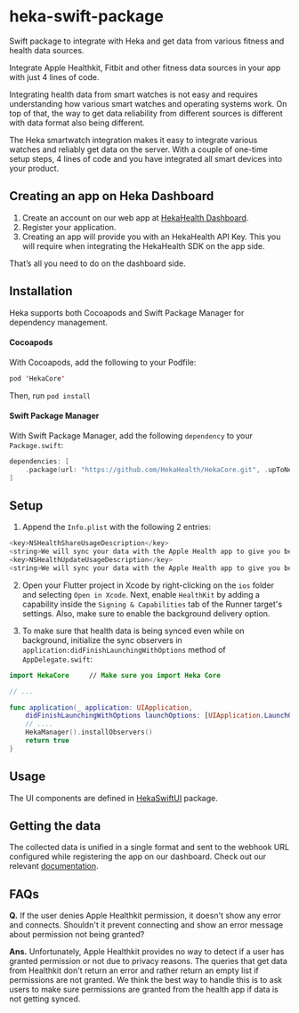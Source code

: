 # heka-swift-package

Swift package to integrate with Heka and get data from various fitness and health data sources.

Integrate Apple Healthkit, Fitbit and other fitness data sources in your app with just 4 lines of code.

Integrating health data from smart watches is not easy and requires understanding how various smart watches and operating systems work. On top of that, the way to get data reliability from different sources is different with data format also being different.

The Heka smartwatch integration makes it easy to integrate various watches and reliably get data on the server. With a couple of one-time setup steps, 4 lines of code and you have integrated all smart devices into your product.

## Creating an app on Heka Dashboard

1. Create an account on our web app at [HekaHealth Dashboard](https://appdev.hekahealth.co).
2. Register your application.
3. Creating an app will provide you with an HekaHealth API Key. This you will require when integrating the HekaHealth SDK on the app side.

That’s all you need to do on the dashboard side.

## Installation

Heka supports both Cocoapods and Swift Package Manager for dependency management.

#### Cocoapods

With Cocoapods, add the following to your Podfile:

```swift
pod 'HekaCore'
```

Then, run `pod install`

#### Swift Package Manager

With Swift Package Manager, add the following `dependency` to your `Package.swift`:

```swift
dependencies: [
    .package(url: "https://github.com/HekaHealth/HekaCore.git", .upToNextMajor(from: "0.0.4"))
]
```

## Setup

1) Append the `Info.plist` with the following 2 entries:

```swift
<key>NSHealthShareUsageDescription</key>
<string>We will sync your data with the Apple Health app to give you better insights</string>
<key>NSHealthUpdateUsageDescription</key>
<string>We will sync your data with the Apple Health app to give you better insights</string>
```

2) Open your Flutter project in Xcode by right-clicking on the `ios` folder and selecting `Open in Xcode`. Next, enable `HealthKit` by adding a capability inside the `Signing & Capabilities` tab of the Runner target's settings. Also, make sure to enable the background delivery option.

3) To make sure that health data is being synced even while on background, initialize the sync observers in `application:didFinishLaunchingWithOptions` method of `AppDelegate.swift`:

```swift
import HekaCore     // Make sure you import Heka Core

// ...

func application(_ application: UIApplication,
    didFinishLaunchingWithOptions launchOptions: [UIApplication.LaunchOptionsKey: Any]?) -> Bool {
    // ....
    HekaManager().installObservers()
    return true
}
```


## Usage

The UI components are defined in [HekaSwiftUI](https://github.com/HekaHealth/HekaSwiftUI.git) package.

## Getting the data

The collected data is unified in a single format and sent to the webhook URL configured while registering the app on our dashboard. Check out our relevant [documentation](https://heka-health.notion.site/Getting-data-on-the-server-Heka-94ae2c8228ad426c9a45f3ac1d7312fe).


## FAQs

**Q.** If the user denies Apple Healthkit permission, it doesn't show any error and connects. Shouldn't it prevent connecting and show an error message about permission not being granted?

**Ans.** Unfortunately, Apple Healthkit provides no way to detect if a user has granted permission or not due to privacy reasons. The queries that get data from Healthkit don't return an error and rather return an empty list if permissions are not granted.
We think the best way to handle this is to ask users to make sure permissions are granted from the health app if data is not getting synced.
